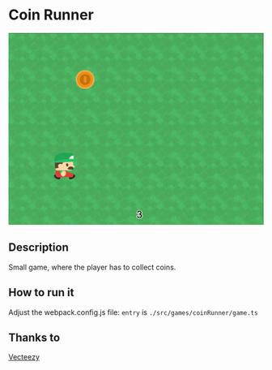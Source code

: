 # Coin Runner

![Coin Runner](/assets/games/coinRunner/README.gif)

## Description

Small game, where the player has to collect coins.

## How to run it

Adjust the webpack.config.js file:
`entry` is `./src/games/coinRunner/game.ts`

## Thanks to

[Vecteezy](https://www.vecteezy.com "Vecteezy")
